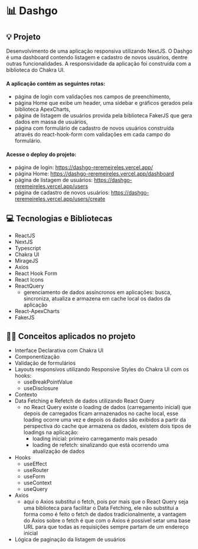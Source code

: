 # 📊 Dashgo

## 💡 Projeto

Desenvolvimento de uma aplicação responsiva utilizando NextJS. O Dashgo é uma dashboard contendo listagem e cadastro de novos usuários, dentre outras funcionalidades. A responsividade da aplicação foi construída com a biblioteca do Chakra UI.

#### A aplicação contém as seguintes rotas:

  - página de login com validações nos campos de preenchimento,
  - página Home que exibe um header, uma sidebar e gráficos gerados pela biblioteca ApexCharts,
  - página de listagem de usuários provida pela biblioteca FakerJS que gera dados em massa de usuários,
  - página com formulário de cadastro de novos usuários construída através do react-hook-form com validações em cada campo do formulário.
  
#### Acesse o deploy do projeto:

- página de login: https://dashgo-reremeireles.vercel.app/
- página Home: https://dashgo-reremeireles.vercel.app/dashboard
- página de listagem de usuários: https://dashgo-reremeireles.vercel.app/users
- página de cadastro de novos usuários: https://dashgo-reremeireles.vercel.app/users/create

## 💻 Tecnologias e Bibliotecas

- ReactJS
- NextJS
- Typescript
- Chakra UI
- MirageJS
- Axios
- React Hook Form
- React Icons
- ReactQuery
  - gerenciamento de dados assíncronos em aplicações: busca, sincroniza, atualiza e armazena em cache local os dados da aplicação
- React-ApexCharts
- FakerJS

## 👩‍💻 Conceitos aplicados no projeto

- Interface Declarativa com Chakra UI
- Componentização
- Validação de formulários
- Layouts responsivos utilizando Responsive Styles do Chakra UI com os hooks:
  - useBreakPointValue
  - useDisclosure
- Contexto 
- Data Fetching e Refetch de dados utilizando React Query 
  - no React Query existe o loading de dados (carregamento inicial) que depois de carregados ficam armazenados no cache local, esse loading ocorre uma vez e depois os dados são exibidos a partir da perspectiva do cache que armazena os dados, existem dois tipos de loadings na aplicação: 
    - loading inicial: primeiro carregamento mais pesado
    - loading de refetch: sinalizando que está ocorrendo uma atualização de dados
- Hooks
  - useEffect
  - useRouter
  - useForm
  - useContext
  - useQuery
- Axios
  - aqui o Axios substitui o fetch, pois por mais que o React Query seja uma biblioteca para facilitar o Data Fetching, ele não substitui a forma como é feito o fetch de dados tradicionalmente, a vantagem do Axios sobre o fetch é que com o Axios é possível setar uma base URL para que todas as requisições sempre partam de um endereço inicial
- Lógica de paginação da listagem de usuários
